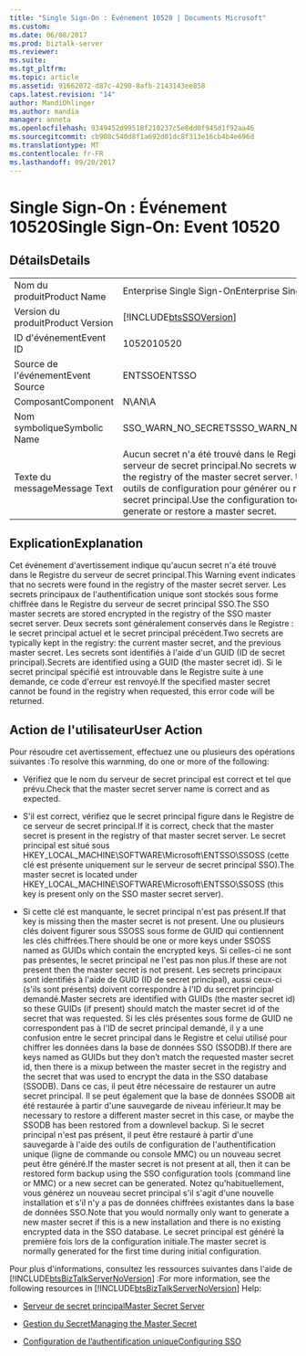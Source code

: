 ```yaml
---
title: "Single Sign-On : Événement 10520 | Documents Microsoft"
ms.custom: 
ms.date: 06/08/2017
ms.prod: biztalk-server
ms.reviewer: 
ms.suite: 
ms.tgt_pltfrm: 
ms.topic: article
ms.assetid: 91662072-d87c-4290-8afb-2143143ee858
caps.latest.revision: "14"
author: MandiOhlinger
ms.author: mandia
manager: anneta
ms.openlocfilehash: 9349452d99518f210237c5e8dd0f945d1f92aa46
ms.sourcegitcommit: cb908c540d8f1a692d01dc8f313e16cb4b4e696d
ms.translationtype: MT
ms.contentlocale: fr-FR
ms.lasthandoff: 09/20/2017
---
```

# <a name="single-sign-on-event-10520"></a><span data-ttu-id="83a1b-102">Single Sign-On : Événement 10520</span><span class="sxs-lookup"><span data-stu-id="83a1b-102">Single Sign-On: Event 10520</span></span>
## <a name="details"></a><span data-ttu-id="83a1b-103">Détails</span><span class="sxs-lookup"><span data-stu-id="83a1b-103">Details</span></span>  
  
|||  
|-|-|  
|<span data-ttu-id="83a1b-104">Nom du produit</span><span class="sxs-lookup"><span data-stu-id="83a1b-104">Product Name</span></span>|<span data-ttu-id="83a1b-105">Enterprise Single Sign-On</span><span class="sxs-lookup"><span data-stu-id="83a1b-105">Enterprise Single Sign-On</span></span>|  
|<span data-ttu-id="83a1b-106">Version du produit</span><span class="sxs-lookup"><span data-stu-id="83a1b-106">Product Version</span></span>|[!INCLUDE[btsSSOVersion](../includes/btsssoversion-md.md)]|  
|<span data-ttu-id="83a1b-107">ID d'événement</span><span class="sxs-lookup"><span data-stu-id="83a1b-107">Event ID</span></span>|<span data-ttu-id="83a1b-108">10520</span><span class="sxs-lookup"><span data-stu-id="83a1b-108">10520</span></span>|  
|<span data-ttu-id="83a1b-109">Source de l'événement</span><span class="sxs-lookup"><span data-stu-id="83a1b-109">Event Source</span></span>|<span data-ttu-id="83a1b-110">ENTSSO</span><span class="sxs-lookup"><span data-stu-id="83a1b-110">ENTSSO</span></span>|  
|<span data-ttu-id="83a1b-111">Composant</span><span class="sxs-lookup"><span data-stu-id="83a1b-111">Component</span></span>|<span data-ttu-id="83a1b-112">N\A</span><span class="sxs-lookup"><span data-stu-id="83a1b-112">N\A</span></span>|  
|<span data-ttu-id="83a1b-113">Nom symbolique</span><span class="sxs-lookup"><span data-stu-id="83a1b-113">Symbolic Name</span></span>|<span data-ttu-id="83a1b-114">SSO_WARN_NO_SECRETS</span><span class="sxs-lookup"><span data-stu-id="83a1b-114">SSO_WARN_NO_SECRETS</span></span>|  
|<span data-ttu-id="83a1b-115">Texte du message</span><span class="sxs-lookup"><span data-stu-id="83a1b-115">Message Text</span></span>|<span data-ttu-id="83a1b-116">Aucun secret n'a été trouvé dans le Registre du serveur de secret principal.</span><span class="sxs-lookup"><span data-stu-id="83a1b-116">No secrets were found in the registry of the master secret server.</span></span> <span data-ttu-id="83a1b-117">Utilisez les outils de configuration pour générer ou restaurer un secret principal.</span><span class="sxs-lookup"><span data-stu-id="83a1b-117">Use the configuration tools to generate or restore a master secret.</span></span>|  
  
## <a name="explanation"></a><span data-ttu-id="83a1b-118">Explication</span><span class="sxs-lookup"><span data-stu-id="83a1b-118">Explanation</span></span>  
 <span data-ttu-id="83a1b-119">Cet événement d'avertissement indique qu'aucun secret n'a été trouvé dans le Registre du serveur de secret principal.</span><span class="sxs-lookup"><span data-stu-id="83a1b-119">This Warning event indicates that no secrets were found in the registry of the master secret server.</span></span> <span data-ttu-id="83a1b-120">Les secrets principaux de l'authentification unique sont stockés sous forme chiffrée dans le Registre du serveur de secret principal SSO.</span><span class="sxs-lookup"><span data-stu-id="83a1b-120">The SSO master secrets are stored encrypted in the registry of the SSO master secret server.</span></span> <span data-ttu-id="83a1b-121">Deux secrets sont généralement conservés dans le Registre : le secret principal actuel et le secret principal précédent.</span><span class="sxs-lookup"><span data-stu-id="83a1b-121">Two secrets are typically kept in the registry: the current master secret, and the previous master secret.</span></span> <span data-ttu-id="83a1b-122">Les secrets sont identifiés à l'aide d'un GUID (ID de secret principal).</span><span class="sxs-lookup"><span data-stu-id="83a1b-122">Secrets are identified using a GUID (the master secret id).</span></span> <span data-ttu-id="83a1b-123">Si le secret principal spécifié est introuvable dans le Registre suite à une demande, ce code d'erreur est renvoyé.</span><span class="sxs-lookup"><span data-stu-id="83a1b-123">If the specified master secret cannot be found in the registry when requested, this error code will be returned.</span></span>  
  
## <a name="user-action"></a><span data-ttu-id="83a1b-124">Action de l'utilisateur</span><span class="sxs-lookup"><span data-stu-id="83a1b-124">User Action</span></span>  
 <span data-ttu-id="83a1b-125">Pour résoudre cet avertissement, effectuez une ou plusieurs des opérations suivantes :</span><span class="sxs-lookup"><span data-stu-id="83a1b-125">To resolve this warnming, do one or more of the following:</span></span>  
  
-   <span data-ttu-id="83a1b-126">Vérifiez que le nom du serveur de secret principal est correct et tel que prévu.</span><span class="sxs-lookup"><span data-stu-id="83a1b-126">Check that the master secret server name is correct and as expected.</span></span>  
  
-   <span data-ttu-id="83a1b-127">S'il est correct, vérifiez que le secret principal figure dans le Registre de ce serveur de secret principal.</span><span class="sxs-lookup"><span data-stu-id="83a1b-127">If it is correct, check that the master secret is present in the registry of that master secret server.</span></span> <span data-ttu-id="83a1b-128">Le secret principal est situé sous HKEY_LOCAL_MACHINE\SOFTWARE\Microsoft\ENTSSO\SSOSS (cette clé est présente uniquement sur le serveur de secret principal SSO).</span><span class="sxs-lookup"><span data-stu-id="83a1b-128">The master secret is located under HKEY_LOCAL_MACHINE\SOFTWARE\Microsoft\ENTSSO\SSOSS (this key is present only on the SSO master secret server).</span></span>  
  
-   <span data-ttu-id="83a1b-129">Si cette clé est manquante, le secret principal n'est pas présent.</span><span class="sxs-lookup"><span data-stu-id="83a1b-129">If that key is missing then the master secret is not present.</span></span> <span data-ttu-id="83a1b-130">Une ou plusieurs clés doivent figurer sous SSOSS sous forme de GUID qui contiennent les clés chiffrées.</span><span class="sxs-lookup"><span data-stu-id="83a1b-130">There should be one or more keys under SSOSS named as GUIDs which contain the encrypted keys.</span></span> <span data-ttu-id="83a1b-131">Si celles-ci ne sont pas présentes, le secret principal ne l'est pas non plus.</span><span class="sxs-lookup"><span data-stu-id="83a1b-131">If these are not present then the master secret is not present.</span></span> <span data-ttu-id="83a1b-132">Les secrets principaux sont identifiés à l'aide de GUID (ID de secret principal), aussi ceux-ci (s'ils sont présents) doivent correspondre à l'ID du secret principal demandé.</span><span class="sxs-lookup"><span data-stu-id="83a1b-132">Master secrets are identified with GUIDs (the master secret id) so these GUIDs (if present) should match the master secret id of the secret that was requested.</span></span> <span data-ttu-id="83a1b-133">Si les clés présentes sous forme de GUID ne correspondent pas à l'ID de secret principal demandé, il y a une confusion entre le secret principal dans le Registre et celui utilisé pour chiffrer les données dans la base de données SSO (SSODB).</span><span class="sxs-lookup"><span data-stu-id="83a1b-133">If there are keys named as GUIDs but they don’t match the requested master secret id, then there is a mixup between the master secret in the registry and the secret that was used to encrypt the data in the SSO database (SSODB).</span></span> <span data-ttu-id="83a1b-134">Dans ce cas, il peut être nécessaire de restaurer un autre secret principal. Il se peut également que la base de données SSODB ait été restaurée à partir d'une sauvegarde de niveau inférieur.</span><span class="sxs-lookup"><span data-stu-id="83a1b-134">It may be necessary to restore a different master secret in this case, or maybe the SSODB has been restored from a downlevel backup.</span></span> <span data-ttu-id="83a1b-135">Si le secret principal n'est pas présent, il peut être restauré à partir d'une sauvegarde à l'aide des outils de configuration de l'authentification unique (ligne de commande ou console MMC) ou un nouveau secret peut être généré.</span><span class="sxs-lookup"><span data-stu-id="83a1b-135">If the master secret is not present at all, then it can be restored form backup using the SSO configuration tools (command line or MMC) or a new secret can be generated.</span></span> <span data-ttu-id="83a1b-136">Notez qu'habituellement, vous générez un nouveau secret principal s'il s'agit d'une nouvelle installation et s'il n'y a pas de données chiffrées existantes dans la base de données SSO.</span><span class="sxs-lookup"><span data-stu-id="83a1b-136">Note that you would normally only want to generate a new master secret if this is a new installation and there is no existing encrypted data in the SSO database.</span></span> <span data-ttu-id="83a1b-137">Le secret principal est généré la première fois lors de la configuration initiale.</span><span class="sxs-lookup"><span data-stu-id="83a1b-137">The master secret is normally generated for the first time during initial configuration.</span></span>  
  
 <span data-ttu-id="83a1b-138">Pour plus d'informations, consultez les ressources suivantes dans l'aide de [!INCLUDE[btsBizTalkServerNoVersion](../includes/btsbiztalkservernoversion-md.md)] :</span><span class="sxs-lookup"><span data-stu-id="83a1b-138">For more information, see the following resources in [!INCLUDE[btsBizTalkServerNoVersion](../includes/btsbiztalkservernoversion-md.md)] Help:</span></span>  
  
-   [<span data-ttu-id="83a1b-139">Serveur de secret principal</span><span class="sxs-lookup"><span data-stu-id="83a1b-139">Master Secret Server</span></span>](../core/master-secret-server.md)  
  
-   [<span data-ttu-id="83a1b-140">Gestion du Secret</span><span class="sxs-lookup"><span data-stu-id="83a1b-140">Managing the Master Secret</span></span>](../core/managing-the-master-secret.md)  
  
-   [<span data-ttu-id="83a1b-141">Configuration de l’authentification unique</span><span class="sxs-lookup"><span data-stu-id="83a1b-141">Configuring SSO</span></span>](../core/configuring-sso.md)